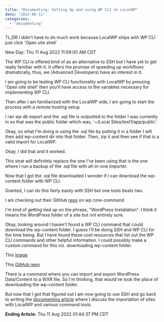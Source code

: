 ```yaml
---
title: "Documenting: Setting Up and using WP CLI on LocalWP"
date: "2022-08-11"
categories: 
  - "documenting"
---
```


TL;DR I didn't have to do much work because LocalWP ships with WP CLI just click 'Open site shell'

New Day: Thu 11 Aug 2022 11:59:00 AM CDT

The WP CLI is offered kind of as an alternative to SSH but I have yet to get really familiar with it. It offers the promise of speeding up workflows dramatically, thus, we (Advanced Developers) have an interest in it.

I am going to be testing WP CLI functionality with LocalWP by pressing 'Open site shell' then you'll have access to the variables necessary for implementing WP CLI.

Then after I am familiarized with the LocalWP side, I am going to start the process with a remote hosting setup.

I ran wp db export and the .sql file is outputted to the folder I was currently in so that was the public folder which was, '~/Local Sites/test1/app/public'.

Okay, so what I'm doing is using the .sql file by putting it in a folder I will then add wp-content dir into that folder. Then, zip it and then see if that is a valid import for LocalWP.

Okay, I did that and it worked.

This strat will definitely replace the one I've been using that is the one where I run a backup of the .sql file with all-in-one importer.

Now that I got the .sql file downloaded I wonder if I can download the wp-content folder with WP CLI.

Granted, I can do this fairly easily with SSH but one tools beats two.

I am checking out their GitHub [repo](https://github.com/wp-cli/core-command) on wp core-command

I'm kind of getting tied up on the phrase, "WordPress Installation". I think it means the WordPress folder of a site but not entirely sure.

Okay, looking around I haven't found a WP CLI command that could download the wp-content folder. I guess I'll be doing SSH and WP CLI for the time being. But I have found these cool resources that list out the WP CLI commands and other helpful information. I could possibly make a custom command for this viz. downloading wp-content folder.

This [image](https://montelogic.com/wp-content/uploads/2022/08/wp-cli-commands-cheat-sheet.png)

This [GitHub repo](https://github.com/maheshwaghmare/wp-cli-commands-cheat-sheet)

There is a command where you can import and export WordPress Data/Content to a WXR file. So I'm thinking, that would've took the place of downloading the wp-content folder.

But now that I got that figured out I am now going to use SSH and go back to writing the [documenting article](https://montelogic.com/?p=129) where I discuss the importation of sites with LocalWP and various command tools.

**Ending Article:** Thu 11 Aug 2022 01:44:37 PM CDT
